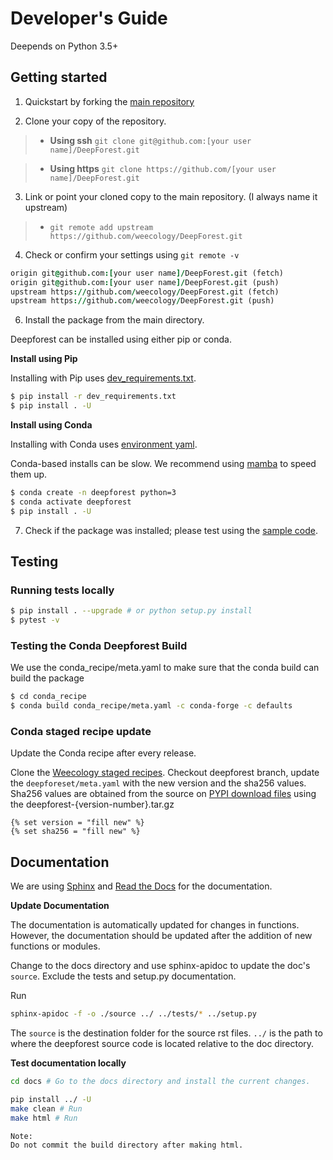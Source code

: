 # Developer's Guide

Deepends on Python 3.5+

## Getting started

1. Quickstart by forking the [main repository](https://github.com/weecology/DeepForest)

2. Clone your copy of the repository.

> - **Using ssh**
> `git clone git@github.com:[your user name]/DeepForest.git`

> - **Using https**
> `git clone https://github.com/[your user name]/DeepForest.git`

3. Link or point your cloned copy to the main repository. (I always
name it upstream)

> - `git remote add upstream https://github.com/weecology/DeepForest.git`

4. Check or confirm your settings using `git remote -v`

```J
origin git@github.com:[your user name]/DeepForest.git (fetch)
origin git@github.com:[your user name]/DeepForest.git (push)
upstream https://github.com/weecology/DeepForest.git (fetch)
upstream https://github.com/weecology/DeepForest.git (push)
```

6. Install the package from the main directory.

Deepforest can be installed using either pip or conda.

**Install using Pip**

Installing with Pip uses [dev_requirements.txt](https://github.com/weecology/DeepForest/blob/main/dev_requirements.txt).

``` bash
$ pip install -r dev_requirements.txt
$ pip install . -U
```

**Install using Conda**

Installing with Conda uses [environment yaml](https://github.com/weecology/DeepForest/blob/main/environment.yml).

Conda-based installs can be slow. We recommend using
[mamba](https://mamba.readthedocs.io/en/latest/user_guide/mamba.html#quickstart)
to speed them up.

``` bash
$ conda create -n deepforest python=3
$ conda activate deepforest
$ pip install . -U
```

7. Check if the package was installed; please test using the [sample
code](https://deepforest.readthedocs.io/en/latest/getting_started.html).

## Testing

### Running tests locally

``` bash
$ pip install . --upgrade # or python setup.py install
$ pytest -v
```

### Testing the Conda Deepforest Build

We use the conda_recipe/meta.yaml to make sure that the conda build can
build the package

``` bash
$ cd conda_recipe
$ conda build conda_recipe/meta.yaml -c conda-forge -c defaults
```

### Conda staged recipe update

Update the Conda recipe after every release.

Clone the [Weecology staged recipes](https://github.com/weecology/staged-recipes).
Checkout deepforest branch, update the `deepforeset/meta.yaml` with
the new version and the sha256 values. Sha256 values are obtained from
the source on [PYPI download files](https://pypi.org/project/deepforest/#files)
using the deepforest-{version-number}.tar.gz

``` 
{% set version = "fill new" %}
{% set sha256 = "fill new" %}
```

## Documentation

We are using [Sphinx](http://www.sphinx-doc.org/en/stable/) and [Read
the Docs](https://readthedocs.org//) for the documentation.

**Update Documentation**

The documentation is automatically updated for changes in functions.
However, the documentation should be updated after the addition of new
functions or modules.

Change to the docs directory and use sphinx-apidoc to update the doc's
`source`. Exclude the tests and setup.py documentation.

Run

``` bash
sphinx-apidoc -f -o ./source ../ ../tests/* ../setup.py
```

The `source` is the destination folder for the source rst files. `../`
is the path to where the deepforest source code is located relative to
the doc directory.

**Test documentation locally**

``` bash
cd docs # Go to the docs directory and install the current changes.

pip install ../ -U
make clean # Run
make html # Run

Note:
Do not commit the build directory after making html.
```